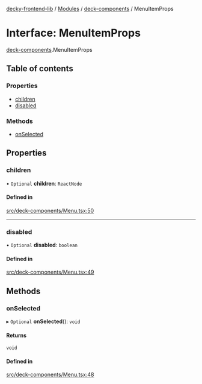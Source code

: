 [decky-frontend-lib](../README.md) / [Modules](../modules.md) / [deck-components](../modules/deck_components.md) / MenuItemProps

# Interface: MenuItemProps

[deck-components](../modules/deck_components.md).MenuItemProps

## Table of contents

### Properties

- [children](deck_components.MenuItemProps.md#children)
- [disabled](deck_components.MenuItemProps.md#disabled)

### Methods

- [onSelected](deck_components.MenuItemProps.md#onselected)

## Properties

### children

• `Optional` **children**: `ReactNode`

#### Defined in

[src/deck-components/Menu.tsx:50](https://github.com/SteamDeckHomebrew/decky-frontend-lib/blob/82f604a/src/deck-components/Menu.tsx#L50)

___

### disabled

• `Optional` **disabled**: `boolean`

#### Defined in

[src/deck-components/Menu.tsx:49](https://github.com/SteamDeckHomebrew/decky-frontend-lib/blob/82f604a/src/deck-components/Menu.tsx#L49)

## Methods

### onSelected

▸ `Optional` **onSelected**(): `void`

#### Returns

`void`

#### Defined in

[src/deck-components/Menu.tsx:48](https://github.com/SteamDeckHomebrew/decky-frontend-lib/blob/82f604a/src/deck-components/Menu.tsx#L48)
